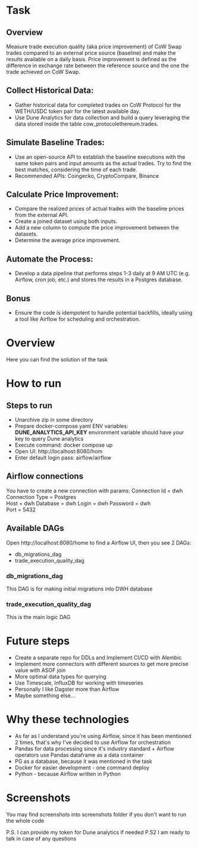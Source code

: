 # Task
## Overview
Measure trade execution quality (aka price improvement) of CoW Swap trades compared to an external price source (baseline) and make the results available on a daily basis.
Price improvement is defined as the difference in exchange rate between the reference source and the one the trade achieved on CoW Swap.
## Collect Historical Data:
- Gather historical data for completed trades on CoW Protocol for the WETH/USDC token pair for the latest available day.
- Use Dune Analytics for data collection and build a query leveraging the data stored inside the table cow_protocolethereum.trades.
## Simulate Baseline Trades:
- Use an open-source API to establish the baseline executions with the same token pairs and input amounts as the actual trades. Try to find the best matches, considering the time of each trade.
- Recommended APIs: Coingecko, CryptoCompare, Binance
## Calculate Price Improvement:
- Compare the realized prices of actual trades with the baseline prices from the external API.
- Create a joined dataset using both inputs.
- Add a new column to compute the price improvement between the datasets.
- Determine the average price improvement.
## Automate the Process:
- Develop a data pipeline that performs steps 1-3 daily at 9 AM UTC (e.g. Airflow, cron job, etc.) and stores the results in a Postgres database.
## Bonus
- Ensure the code is idempotent to handle potential backfills, ideally using a tool like Airflow for scheduling and orchestration.

# Overview
Here you can find the solution of the task

# How to run
## Steps to run
- Unarchive zip in some directory
- Prepare docker-compose.yaml ENV variables: **DUNE_ANALYTICS_API_KEY** environment variable should have your key to query Dune analytics
- Execute command: docker compose up
- Open UI: http://localhost:8080/hom
- Enter default login pass: airflow/airflow

## Airflow connections
You have to create a new connection with params:
Connection Id = dwh
Connection Type = Postgres	
Host = dwh
Database = dwh
Login = dwh
Password = dwh	
Port = 5432

## Available DAGs
Open http://localhost:8080/home to find a Airflow UI, then you see 2 DAGs:
- db_migrations_dag
- trade_execution_quality_dag

### db_migrations_dag
This DAG is for making initial migrations into DWH database

### trade_execution_quality_dag
This is the main logic DAG


# Future steps
- Create a separate repo for DDLs and Implement CI/CD with Alembic
- Implement more connectors with different sources to get more precise value with ASOF join
- More optimal data types for querying
- Use Timescale, InfluxDB for working with timeseries
- Personally I like Dagster more than Airflow
- Maybe something else...

# Why these technologies
- As far as I understand you're using Airflow, since it has been mentioned 2 times, that's why I've decided to use Airflow for orchestration
- Pandas for data processing since it's industry standard + Airflow operators use Pandas dataframe as a data container
- PG as a database, because it was mentioned in the task
- Docker for easier development - one command deploy
- Python - because Airflow written in Python

# Screenshots
You may find screenshots into screenshots folder if you don't want to run the whole code

P.S. I can provide my token for Dune analytics if needed
P.S2 I am ready to talk in case of any questions